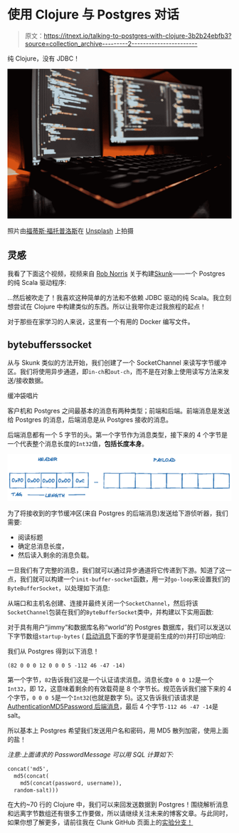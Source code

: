 # 使用 Clojure 与 Postgres 对话

> 原文：<https://itnext.io/talking-to-postgres-with-clojure-3b2b24ebfb3?source=collection_archive---------2----------------------->

纯 Clojure，没有 JDBC！

![](img/8e5d9cebee81d827225d973bb322d03a.png)

照片由[福蒂斯·福托普洛斯](https://unsplash.com/@ffstop?utm_source=medium&utm_medium=referral)在 [Unsplash](https://unsplash.com?utm_source=medium&utm_medium=referral) 上拍摄

## 灵感

我看了下面这个视频，视频来自 [Rob Norris](https://twitter.com/tpolecat) 关于构建[Skunk](https://github.com/tpolecat/skunk)——一个 Postgres 的纯 Scala 驱动程序:

…然后被吹走了！我喜欢这种简单的方法和不依赖 JDBC 驱动的纯 Scala。我立刻想尝试在 Clojure 中构建类似的东西。所以让我带你走过我旅程的起点！

对于那些在家学习的人来说，这里有一个有用的 Docker 编写文件。

## bytebufferssocket

从与 Skunk 类似的方法开始，我们创建了一个 SocketChannel 来读写字节缓冲区。我们将使用异步通道，即`in-ch`和`out-ch`，而不是在对象上使用读写方法来发送/接收数据。

缓冲袋唱片

客户机和 Postgres 之间最基本的消息有两种类型；前端和后端。前端消息是发送给 Postgres 的消息，后端消息是从 Postgres 接收的消息。

后端消息都有一个 5 字节的头。第一个字节作为消息类型，接下来的 4 个字节是一个代表整个消息长度的`Int32`值，**包括长度本身**。

![](img/7476e9aef7f021b467f18b5957c48abb.png)

为了将接收到的字节缓冲区(来自 Postgres 的后端消息)发送给下游侦听器，我们需要:

*   阅读标题
*   确定总消息长度，
*   然后读入剩余的消息负载。

一旦我们有了完整的消息，我们就可以通过异步通道将它传递到下游。知道了这一点，我们就可以构建一个`init-buffer-socket`函数，用一对`go-loop`来设置我们的`ByteBufferSocket`，以处理如下消息:

从端口和主机名创建、连接并最终关闭一个`SocketChannel`，然后将该`SocketChannel`包装在我们的`ByteBufferSocket`类中，并构建以下实用函数:

对于具有用户“jimmy”和数据库名称“world”的 Postgres 数据库，我们可以发送以下字节数组`startup-bytes` ( [启动消息](https://www.postgresql.org/docs/current/protocol-flow.html#id-1.10.5.7.3)下面的字节是提前生成的🤓)并打印出响应:

我们从 Postgres 得到以下消息！

```
(82 0 0 0 12 0 0 0 5 -112 46 -47 -14)
```

第一个字节，`82`告诉我们这是一个认证请求消息。消息长度`0 0 0 12`是一个`Int32`，即 12，这意味着剩余的有效载荷是 8 个字节长。规范告诉我们接下来的 4 个字节，`0 0 0 5`是一个`Int32`(也就是数字 5)。这又告诉我们该请求是 [AuthenticationMD5Password 后端消息](https://www.postgresql.org/docs/current/protocol-message-formats.html)，最后 4 个字节`-112 46 -47 -14`是 salt。

所以基本上 Postgres 希望我们发送用户名和密码，用 MD5 散列加密，使用上面的盐！

*注意:上面请求的 PasswordMessage 可以用 SQL 计算如下:*

```
concat('md5', 
  md5(concat(
    md5(concat(password, username)), 
  random-salt)))
```

在大约~70 行的 Clojure 中，我们可以来回发送数据到 Postgres！围绕解析消息和远离字节数组还有很多工作要做，所以请继续关注未来的博客文章。与此同时，如果你想了解更多，请前往我在 Clunk GitHub 页面上的[实验分支！](https://github.com/duanebester/clunk/tree/experimental)